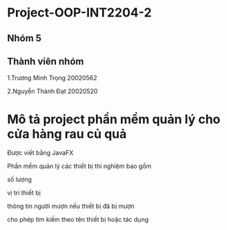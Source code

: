 # Project-OOP-INT2204-2
## Nhóm 5
## Thành viên nhóm
1.Trương Minh Trọng 20020562

2.Nguyễn Thành Đạt 20020520

# Mô tả project phần mềm quản lý cho cửa hàng rau củ quả 

Được viết bằng JavaFX 

Phần mềm quản lý các thiết bị thí nghiệm bao gồm 

số lượng 

vị trí thiết bị

thông tin người mượn nếu thiết bị đã bị mượn

cho phép tìm kiếm theo tên thiết bị hoặc tác dụng
